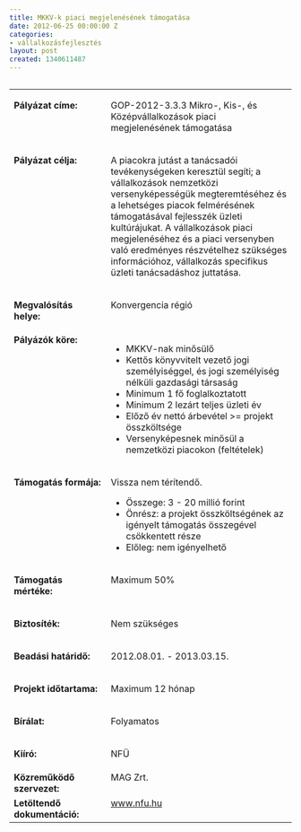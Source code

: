 ```yaml
---
title: MKKV-k piaci megjelenésének támogatása
date: 2012-06-25 00:00:00 Z
categories:
- vállalkozásfejlesztés
layout: post
created: 1340611487
---
```


<table align="left" border="0" cellpadding="0" cellspacing="0"><tbody><tr><td valign="top" width="187"><p><strong>Pályázat címe:</strong></p></td><td valign="top" width="428"><p>GOP-2012-3.3.3 Mikro-, Kis-, és Középvállalkozások piaci megjelenésének támogatása</p></td></tr><tr><td valign="top" width="187"><p><strong>Pályázat célja:</strong></p></td><td valign="top" width="428"><p>A piacokra jutást a tanácsadói tevékenységeken keresztül segíti; a vállalkozások nemzetközi versenyképességük megteremtéséhez és a lehetséges piacok felmérésének támogatásával fejlesszék üzleti kultúrájukat. A vállalkozások piaci megjelenéséhez és a piaci versenyben való eredményes részvételhez szükséges információhoz, vállalkozás specifikus üzleti tanácsadáshoz juttatása.</p></td></tr><tr><td valign="top" width="187"><p><strong>Megvalósítás helye:&nbsp;</strong></p></td><td valign="top" width="428"><p>Konvergencia régió</p></td></tr><tr align="left" valign="top"><td valign="top" width="187"><strong>Pályázók köre:</strong></td><td valign="top" width="428"><ul><li>MKKV-nak minősülő</li><li>Kettős könyvvitelt vezető jogi személyiséggel, és jogi személyiség nélküli gazdasági társaság</li><li>Minimum 1 fő foglalkoztatott</li><li>Minimum 2 lezárt teljes üzleti év</li><li>Előző év nettó árbevétel &gt;= projekt összköltsége</li><li>Versenyképesnek minősül a nemzetközi piacokon (feltételek)</li></ul></td></tr><tr><td valign="top" width="187"><p><strong>Támogatás formája:</strong></p></td><td valign="top" width="428"><p>Vissza nem térítendő.</p><ul><li>Összege: 3 - 20 millió forint&nbsp;</li><li>Önrész: a projekt összköltségének az igényelt támogatás összegével csökkentett része</li><li>Előleg: nem igényelhető</li></ul></td></tr><tr><td valign="top" width="187"><p><strong>Támogatás mértéke:</strong></p></td><td valign="top" width="428"><p>Maximum 50%</p></td></tr><tr><td valign="top" width="187"><p><strong>Biztosíték:</strong></p></td><td valign="top" width="428"><p>Nem szükséges</p></td></tr><tr><td valign="top" width="187"><p><strong>Beadási határidő:</strong></p></td><td valign="top" width="428"><p>2012.08.01. - 2013.03.15.</p></td></tr><tr><td valign="top" width="187"><p><strong>Projekt időtartama:</strong></p></td><td valign="top" width="428"><p>Maximum 12 hónap</p></td></tr><tr><td valign="top" width="187"><p><strong>Bírálat:</strong></p></td><td valign="top" width="428"><p>Folyamatos</p></td></tr><tr><td valign="top" width="187"><p><strong>Kiíró:</strong></p></td><td valign="top" width="428"><p>NFÜ</p></td></tr><tr><td valign="top" width="187"><strong>Közreműködő szervezet:</strong></td><td valign="top" width="428">MAG Zrt.</td></tr><tr><td valign="top" width="187"><strong>Letöltendő dokumentáció:</strong></td><td valign="top" width="428"><a href="http://www.nfu.hu/">www.nfu.hu</a></td></tr></tbody></table>
